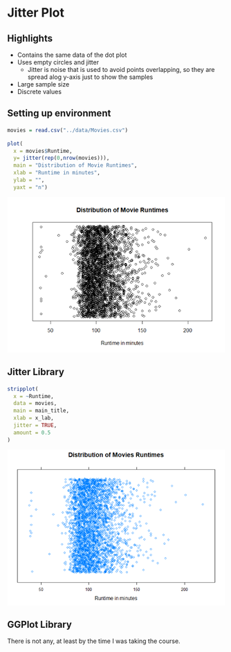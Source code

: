 # Jitter Plot

## Highlights

* Contains the same data of the dot plot
* Uses empty circles and jitter
    + Jitter is noise that is used to avoid points overlapping, so they are spread alog y-axis just to show the samples
* Large sample size
* Discrete values


## Setting up environment

```r
movies = read.csv("../data/Movies.csv")
```


```r
plot(
  x = movies$Runtime,
  y= jitter(rep(0,nrow(movies))),
  main = "Distribution of Movie Runtimes",
  xlab = "Runtime in minutes",
  ylab = "",
  yaxt = "n")
```

![](../../images/statistics/jitter_plot_1.png)

## Jitter Library


``` r
stripplot(
  x = ~Runtime,
  data = movies,
  main = main_title,
  xlab = x_lab,
  jitter = TRUE,
  amount = 0.5
)
```

![](../../images/statistics/jitter_plot_2.png)

## GGPlot Library

There is not any, at least by the time I was taking the course.
